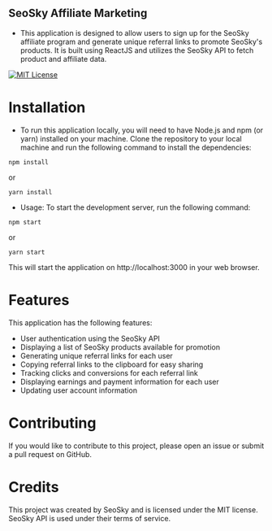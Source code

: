 ## SeoSky Affiliate Marketing

- This application is designed to allow users to sign up for the SeoSky affiliate program and generate unique referral links to promote SeoSky's products. It is built using ReactJS and utilizes the SeoSky API to fetch product and affiliate data.

[![MIT License](https://img.shields.io/badge/License-MIT-green.svg)](https://choosealicense.com/licenses/mit/)


# Installation
- To run this application locally, you will need to have Node.js and npm (or yarn) installed on your machine. Clone the repository to your local machine and run the following command to install the dependencies:

```
npm install
```
or
```
yarn install
```
- Usage: To start the development server, run the following command:

```
npm start
```
or
```
yarn start
```
This will start the application on http://localhost:3000 in your web browser.

# Features
This application has the following features:

- User authentication using the SeoSky API
- Displaying a list of SeoSky products available for promotion
- Generating unique referral links for each user
- Copying referral links to the clipboard for easy sharing
- Tracking clicks and conversions for each referral link
- Displaying earnings and payment information for each user
- Updating user account information
# Contributing
If you would like to contribute to this project, please open an issue or submit a pull request on GitHub.

# Credits
This project was created by SeoSky and is licensed under the MIT license. SeoSky API is used under their terms of service.